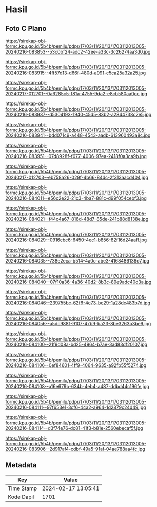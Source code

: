 # Hasil

## Foto C Plano

https://sirekap-obj-formc.kpu.go.id/5b4b/pemilu/pdpr/17/03/11/20/13/1703112013005-20240216-083853--53c0bf24-adc2-42ee-a33c-3c26274aa3d0.jpg

https://sirekap-obj-formc.kpu.go.id/5b4b/pemilu/pdpr/17/03/11/20/13/1703112013005-20240216-083915--4ff57d13-d66f-480d-a991-c5ca25a32a25.jpg

https://sirekap-obj-formc.kpu.go.id/5b4b/pemilu/pdpr/17/03/11/20/13/1703112013005-20240217-012701--0a6285c5-f81a-4755-9da2-e8cb580aa0cc.jpg

https://sirekap-obj-formc.kpu.go.id/5b4b/pemilu/pdpr/17/03/11/20/13/1703112013005-20240216-083937--d5304193-1940-45d5-83b2-a2844738c2e5.jpg

https://sirekap-obj-formc.kpu.go.id/5b4b/pemilu/pdpr/17/03/11/20/13/1703112013005-20240216-083941--bdd071c9-a448-4543-aadb-613960493a8c.jpg

https://sirekap-obj-formc.kpu.go.id/5b4b/pemilu/pdpr/17/03/11/20/13/1703112013005-20240216-083951--07d8928f-f077-4006-97ea-2418f0a3ca9b.jpg

https://sirekap-obj-formc.kpu.go.id/5b4b/pemilu/pdpr/17/03/11/20/13/1703112013005-20240217-012703--eb758a26-029f-4b66-84dc-2f313aacd404.jpg

https://sirekap-obj-formc.kpu.go.id/5b4b/pemilu/pdpr/17/03/11/20/13/1703112013005-20240216-084011--e56c2e22-21c3-4ba7-881c-d99f054cebf3.jpg

https://sirekap-obj-formc.kpu.go.id/5b4b/pemilu/pdpr/17/03/11/20/13/1703112013005-20240216-084021--f44c4a67-816d-48d7-85de-241b88d8138e.jpg

https://sirekap-obj-formc.kpu.go.id/5b4b/pemilu/pdpr/17/03/11/20/13/1703112013005-20240216-084029--0916cbc6-6450-4ec1-b856-82f16d24aaff.jpg

https://sirekap-obj-formc.kpu.go.id/5b4b/pemilu/pdpr/17/03/11/20/13/1703112013005-20240216-084035--738e2eca-b514-4a0c-abe3-4168486136d7.jpg

https://sirekap-obj-formc.kpu.go.id/5b4b/pemilu/pdpr/17/03/11/20/13/1703112013005-20240216-084040--07f10a36-4a36-40d2-8b3c-89e9adc40d3a.jpg

https://sirekap-obj-formc.kpu.go.id/5b4b/pemilu/pdpr/17/03/11/20/13/1703112013005-20240216-084046--239755bc-62f6-4c73-be29-1a28dc483b7d.jpg

https://sirekap-obj-formc.kpu.go.id/5b4b/pemilu/pdpr/17/03/11/20/13/1703112013005-20240216-084056--a5dc9881-9107-47b9-ba23-8be3263b3be9.jpg

https://sirekap-obj-formc.kpu.go.id/5b4b/pemilu/pdpr/17/03/11/20/13/1703112013005-20240216-084100--21f9d08a-bd25-4964-b7ae-3ad83df20107.jpg

https://sirekap-obj-formc.kpu.go.id/5b4b/pemilu/pdpr/17/03/11/20/13/1703112013005-20240216-084106--0ef84601-4ff9-4064-9635-a92fb55f5274.jpg

https://sirekap-obj-formc.kpu.go.id/5b4b/pemilu/pdpr/17/03/11/20/13/1703112013005-20240216-084108--a16e679b-634b-4eb4-a487-ddbd44c196fe.jpg

https://sirekap-obj-formc.kpu.go.id/5b4b/pemilu/pdpr/17/03/11/20/13/1703112013005-20240216-084111--97f653e1-3cf6-44a2-a964-1d2879c24d49.jpg

https://sirekap-obj-formc.kpu.go.id/5b4b/pemilu/pdpr/17/03/11/20/13/1703112013005-20240216-084114--d3f74e76-dc81-41f3-b81e-2560ebecaf5f.jpg

https://sirekap-obj-formc.kpu.go.id/5b4b/pemilu/pdpr/17/03/11/20/13/1703112013005-20240216-083906--2d917af4-cdbf-49a5-91af-04ae788aa4fc.jpg


## Metadata

| Key        | Value               |
| ---------- | ------------------- |
| Time Stamp | 2024-02-17 13:05:41 |
| Kode Dapil | 1701                |



